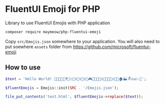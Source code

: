# FluentUI Emoji for PHP

Library to use FluentUI Emojis with PHP application

```bash
composer require maymeow/php-fluentui-emoji
```
Copy `src/Emojis.json` somewhere to your application. You will also need to put soewhere `assets` folder from https://github.com/microsoft/fluentui-emoji

## How to use

```php
$text = 'Hello World! 💜😁🥚🥳🐹❓🛫⏲🤷‍♀️👷‍♀️👷‍♀️🔐🎮👾👨‍🦱👱‍♀️👩‍🦳🎅👮‍♀️🚞🚅🏚🏭🪑☮🕉💥💢';

$fluentEmojis = Emojis::init(SRC . '/Emojis.json');

file_put_contents('test.html', $fluentEmojis->replace($text));
```